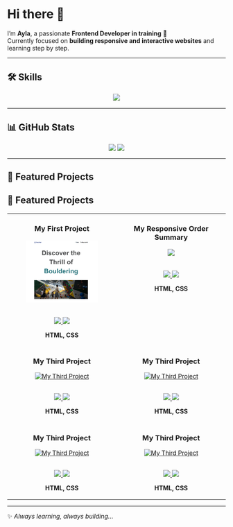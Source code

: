 # Hi there 👋  

I’m **Ayla**, a passionate **Frontend Developer in training** 🚀  
Currently focused on **building responsive and interactive websites** and learning step by step.  

---

## 🛠️ Skills  

<p align="center">
  <img src="https://skillicons.dev/icons?i=html,css,js,figma&theme=dark&perline=4" />
</p>

---

## 📊 GitHub Stats  

<div align="center">
  <img src="https://github-readme-stats.vercel.app/api?username=Aylaataydir&show_icons=true&theme=tokyonight&hide_border=true" width="48%"/>
  <img src="https://github-readme-streak-stats.herokuapp.com/?user=Aylaataydir&theme=tokyonight&hide_border=true" width="48%"/>
</div>

---

## 🚀 Featured Projects  

## 🚀 Featured Projects  

<table>
  <!-- 1. Satır -->
  <tr>
    <td width="50%" align="center" valign="top">
      <h3>My First Project</h3>
      <a href="https://aylaataydir.github.io/My_First_Project/" target="_blank">
        <img src="./images/My_First_Project.png" alt="My First Project" width="70%" />
      </a>
      <br/><br/>
      <p>
        <a href="https://github.com/Aylaataydir/My_First_Project" target="_blank">
          <img src="https://img.shields.io/badge/Repo-181717?style=for-the-badge&logo=github"/>
        </a>
        <a href="https://aylaataydir.github.io/My_First_Project/" target="_blank">
          <img src="https://img.shields.io/badge/Live-0892d0?style=for-the-badge&logo=vercel&logoColor=white"/>
        </a>
      </p>
      <p><strong>HTML, CSS</strong></p>
    </td>
  <td width="50%" align="center" valign="top">
      <h3>My Responsive Order Summary</h3>
      <a href="https://aylaataydir.github.io/Responsive_Order_Summary_Component/" target="_blank">
        <img src="./images/Order_Summary"  width="70%" />
      </a>
      <br/><br/>
      <p>
        <a href="https://github.com/Aylaataydir/My_Third_Project" target="_blank">
          <img src="https://img.shields.io/badge/Repo-181717?style=for-the-badge&logo=github"/>
        </a>
        <a href="https://aylaataydir.github.io/My_Third_Project/" target="_blank">
          <img src="https://img.shields.io/badge/Live-0892d0?style=for-the-badge&logo=vercel&logoColor=white"/>
        </a>
      </p>
      <p><strong>HTML, CSS</strong></p>
    </td>
    
  </tr>

  <!-- 2. Satır -->
  <tr>
    <td width="50%" align="center" valign="top">
      <h3>My Third Project</h3>
      <a href="https://aylaataydir.github.io/My_Third_Project/" target="_blank">
        <img src="My_Third_Project.png" alt="My Third Project" width="70%" />
      </a>
      <br/><br/>
      <p>
        <a href="https://github.com/Aylaataydir/My_Third_Project" target="_blank">
          <img src="https://img.shields.io/badge/Repo-181717?style=for-the-badge&logo=github"/>
        </a>
        <a href="https://aylaataydir.github.io/My_Third_Project/" target="_blank">
          <img src="https://img.shields.io/badge/Live-0892d0?style=for-the-badge&logo=vercel&logoColor=white"/>
        </a>
      </p>
      <p><strong>HTML, CSS</strong></p>
    </td>
      <td width="50%" align="center" valign="top">
      <h3>My Third Project</h3>
      <a href="https://aylaataydir.github.io/My_Third_Project/" target="_blank">
        <img src="My_Third_Project.png" alt="My Third Project" width="70%" />
      </a>
      <br/><br/>
      <p>
        <a href="https://github.com/Aylaataydir/My_Third_Project" target="_blank">
          <img src="https://img.shields.io/badge/Repo-181717?style=for-the-badge&logo=github"/>
        </a>
        <a href="https://aylaataydir.github.io/My_Third_Project/" target="_blank">
          <img src="https://img.shields.io/badge/Live-0892d0?style=for-the-badge&logo=vercel&logoColor=white"/>
        </a>
      </p>
      <p><strong>HTML, CSS</strong></p>
    </td>
    </tr>
    <tr>
        <td width="50%" align="center" valign="top">
      <h3>My Third Project</h3>
      <a href="https://aylaataydir.github.io/My_Third_Project/" target="_blank">
        <img src="My_Third_Project.png" alt="My Third Project" width="70%" />
      </a>
      <br/><br/>
      <p>
        <a href="https://github.com/Aylaataydir/My_Third_Project" target="_blank">
          <img src="https://img.shields.io/badge/Repo-181717?style=for-the-badge&logo=github"/>
        </a>
        <a href="https://aylaataydir.github.io/My_Third_Project/" target="_blank">
          <img src="https://img.shields.io/badge/Live-0892d0?style=for-the-badge&logo=vercel&logoColor=white"/>
        </a>
      </p>
      <p><strong>HTML, CSS</strong></p>
    </td>
        <td width="50%" align="center" valign="top">
      <h3>My Third Project</h3>
      <a href="https://aylaataydir.github.io/My_Third_Project/" target="_blank">
        <img src="My_Third_Project.png" alt="My Third Project" width="70%" />
      </a>
      <br/><br/>
      <p>
        <a href="https://github.com/Aylaataydir/My_Third_Project" target="_blank">
          <img src="https://img.shields.io/badge/Repo-181717?style=for-the-badge&logo=github"/>
        </a>
        <a href="https://aylaataydir.github.io/My_Third_Project/" target="_blank">
          <img src="https://img.shields.io/badge/Live-0892d0?style=for-the-badge&logo=vercel&logoColor=white"/>
        </a>
      </p>
      <p><strong>HTML, CSS</strong></p>
    </td>
    </tr>

     
  
</table>

---

✨ *Always learning, always building...*
